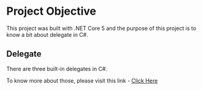 ﻿# Project Objective

This project was built with .NET Core 5 and the purpose of this project is to know a bit about delegate in C#.

## Delegate

There are three built-in delegates in C#.

To know more about those, please visit this link - [Click Here](https://t.ly/imOnA)